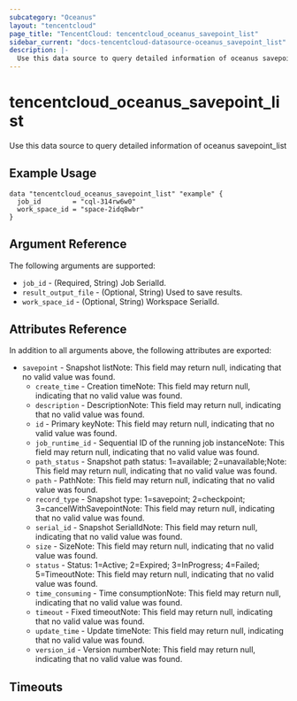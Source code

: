 ```yaml
---
subcategory: "Oceanus"
layout: "tencentcloud"
page_title: "TencentCloud: tencentcloud_oceanus_savepoint_list"
sidebar_current: "docs-tencentcloud-datasource-oceanus_savepoint_list"
description: |-
  Use this data source to query detailed information of oceanus savepoint_list
---
```


# tencentcloud_oceanus_savepoint_list

Use this data source to query detailed information of oceanus savepoint_list

## Example Usage

```hcl
data "tencentcloud_oceanus_savepoint_list" "example" {
  job_id        = "cql-314rw6w0"
  work_space_id = "space-2idq8wbr"
}
```

## Argument Reference

The following arguments are supported:

* `job_id` - (Required, String) Job SerialId.
* `result_output_file` - (Optional, String) Used to save results.
* `work_space_id` - (Optional, String) Workspace SerialId.

## Attributes Reference

In addition to all arguments above, the following attributes are exported:

* `savepoint` - Snapshot listNote: This field may return null, indicating that no valid value was found.
  * `create_time` - Creation timeNote: This field may return null, indicating that no valid value was found.
  * `description` - DescriptionNote: This field may return null, indicating that no valid value was found.
  * `id` - Primary keyNote: This field may return null, indicating that no valid value was found.
  * `job_runtime_id` - Sequential ID of the running job instanceNote: This field may return null, indicating that no valid value was found.
  * `path_status` - Snapshot path status: 1=available; 2=unavailable;Note: This field may return null, indicating that no valid value was found.
  * `path` - PathNote: This field may return null, indicating that no valid value was found.
  * `record_type` - Snapshot type: 1=savepoint; 2=checkpoint; 3=cancelWithSavepointNote: This field may return null, indicating that no valid value was found.
  * `serial_id` - Snapshot SerialIdNote: This field may return null, indicating that no valid value was found.
  * `size` - SizeNote: This field may return null, indicating that no valid value was found.
  * `status` - Status: 1=Active; 2=Expired; 3=InProgress; 4=Failed; 5=TimeoutNote: This field may return null, indicating that no valid value was found.
  * `time_consuming` - Time consumptionNote: This field may return null, indicating that no valid value was found.
  * `timeout` - Fixed timeoutNote: This field may return null, indicating that no valid value was found.
  * `update_time` - Update timeNote: This field may return null, indicating that no valid value was found.
  * `version_id` - Version numberNote: This field may return null, indicating that no valid value was found.


## Timeouts

<no value>


